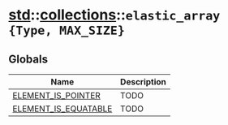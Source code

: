 # [std](./../../std.md)::[collections](./../collections.md)::`elastic_array {Type, MAX_SIZE}`
## Globals
|Name|Description|
|----|-----------|
|[ELEMENT_IS_POINTER](#todo)|TODO|
|[ELEMENT_IS_EQUATABLE](#todo)|TODO|
